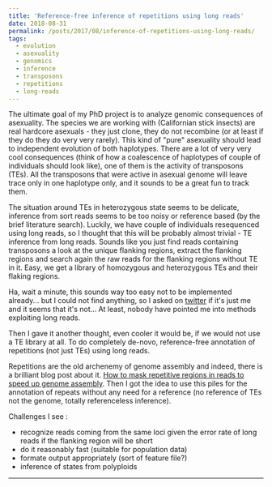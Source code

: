 ```yaml
---
title: 'Reference-free inference of repetitions using long reads'
date: 2018-08-31
permalink: /posts/2017/08/inference-of-repetitions-using-long-reads/
tags:
  - evolution
  - asexuality
  - genomics
  - inference
  - transposons
  - repetitions
  - long-reads
---
```


The ultimate goal of my PhD project is to analyze genomic consequences of asexuality.
The species we are working with (Californian stick insects) are real hardcore asexuals - they just clone, they do not recombine (or at least if they do they do very very rarely).
This kind of "pure" asexuality should lead to independent evolution of both haplotypes.
There are a lot of very very cool consequences (think of how a coalescence of haplotypes of couple of individuals should look like), one of them is the activity of transposons (TEs).
All the transposons that were active in asexual genome will leave trace only in one haplotype only,
and it sounds to be a great fun to track them.

The situation around TEs in heterozygous state seems to be delicate,
inference from sort reads seems to be too noisy or reference based (by the brief literature search).
Luckily, we have couple of individuals resequenced using long reads,
so I thought that this will be probably almost trivial - TE inference from long reads.
Sounds like you just find reads containing transposons a look at the unique flanking regions,
extract the flanking regions and search again the raw reads for the flanking regions without TE in it.
Easy, we get a library of homozygous and heterozygous TEs and their flaking regions.

Ha, wait a minute, this sounds way too easy not to be implemented already...
but I could not find anything, so I asked on [twitter](https://twitter.com/KamilSJaron/status/902448223700312064) if it's just me and it seems that it's not... At least, nobody have pointed me into methods exploiting long reads.

Then I gave it another thought, even cooler it would be,
if we would not use a TE library at all.
To do completely de-novo, reference-free annotation of repetitions (not just TEs) using long reads.

Repetitions are the old archenemy of genome assembly and indeed,
there is a brilliant blog post about it.
[How to mask repetitive regions in reads to speed up genome assembly](https://dazzlerblog.wordpress.com/2016/04/01/detecting-and-soft-masking-repeats/).
Then I got the idea to use this piles for the annotation of repeats without any need for a reference (no reference of TEs not the genome, totally referenceless inference).

Challenges I see :
  - recognize reads coming from the same loci given the error rate of long reads if the flanking region will be short
  - do it reasonably fast (suitable for population data)
  - formate output appropriately (sort of feature file?)
  - inference of states from polyploids

------
